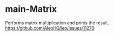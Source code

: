 # main-Matrix
Performs matrix multiplication and prints the result.
https://github.com/AleoHQ/leo/issues/11270
